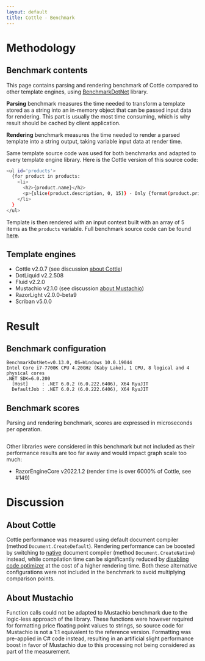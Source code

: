 ```yaml
---
layout: default
title: Cottle - Benchmark
---
```


Methodology
===========

Benchmark contents
---

This page contains parsing and rendering benchmark of Cottle compared to other
template engines, using [BenchmarkDotNet](https://github.com/dotnet/BenchmarkDotNet)
library.

**Parsing** benchmark measures the time needed to transform a template stored
as a string into an in-memory object that can be passed input data for
rendering. This part is usually the most time consuming, which is why result
should be cached by client application.

**Rendering** benchmark measures the time needed to render a parsed template
into a string output, taking variable input data at render time.

Same template source code was used for both benchmarks and adapted to every
template engine library. Here is the Cottle version of this source code:

```sh
<ul id='products'>
  {for product in products:
    <li>
      <h2>{product.name}</h2>
      <p>{slice(product.description, 0, 15)} - Only {format(product.price, "n:f1", "en-US")}$</p>
    </li>
  }
</ul>
```

Template is then rendered with an input context built with an array of 5 items
as the `products` variable. Full benchmark source code can be found
[here](https://github.com/r3c/cottle/blob/master/src/Cottle.Benchmark/Inputs/CompareEngine.cs).


Template engines
---

- Cottle v2.0.7 (see discussion [about Cottle](#about-cottle))
- DotLiquid v2.2.508
- Fluid v2.2.0
- Mustachio v2.1.0 (see discussion [about Mustachio](#about-mustachio))
- RazorLight v2.0.0-beta9
- Scriban v5.0.0


Result
======

Benchmark configuration
---

```
BenchmarkDotNet=v0.13.0, OS=Windows 10.0.19044
Intel Core i7-7700K CPU 4.20GHz (Kaby Lake), 1 CPU, 8 logical and 4 physical cores
.NET SDK=6.0.200
  [Host]     : .NET 6.0.2 (6.0.222.6406), X64 RyuJIT
  DefaultJob : .NET 6.0.2 (6.0.222.6406), X64 RyuJIT
```


Benchmark scores
---

Parsing and rendering benchmark, scores are expressed in microseconds per
operation.

<div style="display: flex; flex-wrap: wrap; justify-content: space-evenly;">
    <canvas id="create" width="400" height="480"></canvas>
    <canvas id="render" width="400" height="480"></canvas>
</div>
<script type="text/javascript" src="https://cdn.jsdelivr.net/npm/chart.js@3.7.1/dist/chart.min.js" async></script>
<script type="text/javascript">
    window.addEventListener('load', function () {
        // Paste last line of `./benchmark.sh` output below
        var benchmarks = {"Cottle":{"create":10415,"render":4310},"DotLiquid":{"create":20469,"render":77017},"Fluid":{"create":12865,"render":5583},"Mustachio":{"create":20396,"render":14972},"RazorLight":{"create":53143,"render":812461},"Scriban":{"create":17469,"render":730231}};

        // https://mika-s.github.io/javascript/colors/hsl/2017/12/05/generating-random-colors-in-javascript.html
        var generateHslaColors = (saturation, lightness, alpha, amount, shift) => {
            var colors = [];
            var step = Math.trunc(360 / amount);

            for (var i = 0; i < amount; i++) {
                colors.push(`hsla(${(i * step + shift * 360) % 360},${saturation}%,${lightness}%,${alpha})`);
            }

            return colors;
        };

        // Build charts
        var charts = [{
            element: document.getElementById('create'),
            extract: b => b.create,
            label: 'Parsing time',
            shift: 0
        }, {
            element: document.getElementById('render'),
            extract: b => b.render,
            label: 'Rendering time',
            shift: 0.05
        }];

        charts.forEach(chart => new Chart(chart.element.getContext('2d'), {
            type: 'bar',
            data: {
                labels: Object.keys(benchmarks),
                datasets: [{
                    label: chart.label,
                    data: Object.values(benchmarks).map(chart.extract),
                    backgroundColor: generateHslaColors(50, 75, 1.0, Object.keys(benchmarks).length, chart.shift),
                    borderColor: generateHslaColors(25, 75, 1.0, Object.keys(benchmarks).length, chart.shift),
                    borderWidth: 2
                }]
            },
            options: {
                responsive: false,
                scales: {
                    y: {
						beginAtZero: true,
						ticks: {
							callback: function (v) {
								return v + ' µs';
							}
						},
						type: 'logarithmic'
                    }
                }
            }
        }));
    });
</script>

Other libraries were considered in this benchmark but not included as their
performance results are too far away and would impact graph scale too much:

- RazorEngineCore v2022.1.2 (render time is over 6000% of Cottle, see #149)


Discussion
==========

About Cottle
---

Cottle performance was measured using default document compiler (method
`Document.CreateDefault`). Rendering performance can be boosted by switching to
[native](https://cottle.readthedocs.io/en/stable/page/05-advanced.html#native-documents)
document compiler (method `Document.CreateNative`) instead, while compilation
time can be significantly reduced by
[disabling code optimizer](https://cottle.readthedocs.io/en/stable/page/04-configuration.html#optimizer-deactivation)
at the cost of a higher rendering time. Both these alternative configurations
were not included in the benchmark to avoid multiplying comparison points.


About Mustachio
---

Function calls could not be adapted to Mustachio benchmark due to the
logic-less approach of the library. These functions were however required for
formatting price floating point values to strings, so source code for Mustachio
is not a 1:1 equivalent to the reference version. Formatting was pre-applied in
C# code instead, resulting in an artificial slight performance boost in favor
of Mustachio due to this processing not being considered as part of the
measurement.
